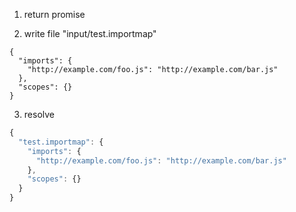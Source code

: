 1. return promise

2. write file "input/test.importmap"
```importmap
{
  "imports": {
    "http://example.com/foo.js": "http://example.com/bar.js"
  },
  "scopes": {}
}
```

3. resolve
```js
{
  "test.importmap": {
    "imports": {
      "http://example.com/foo.js": "http://example.com/bar.js"
    },
    "scopes": {}
  }
}
```